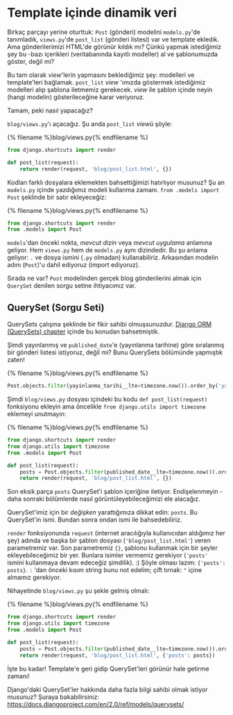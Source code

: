# Template içinde dinamik veri

Birkaç parçayı yerine oturttuk: `Post` (gönderi) modelini `models.py`'de tanımladık, `views.py`'de `post_list` (gönderi listesi) var ve template ekledik. Ama gönderilerimizi HTML'de görünür kıldık mı? Çünkü yapmak istediğimiz şey bu -bazı içerikleri (veritabanında kayıtlı modeller) al ve şablonumuzda göster, değil mi?

Bu tam olarak *view*'lerin yapmasını beklediğimiz şey: modelleri ve template'leri bağlamak. `post_list` *view* 'ımızda göstermek istediğimiz modelleri alıp şablona iletmemiz gerekecek. *view* ile şablon içinde neyin (hangi modelin) gösterileceğine karar veriyoruz.

Tamam, peki nasıl yapacağız?

`blog/views.py`'ı açacağız. Şu anda `post_list` *view*ü şöyle:

{% filename %}blog/views.py{% endfilename %}

```python
from django.shortcuts import render

def post_list(request):
    return render(request, 'blog/post_list.html', {})
```

Kodları farklı dosyalara eklemekten bahsettiğimizi hatırlıyor musunuz? Şu an `models.py` içinde yazdığımız modeli kullanma zamanı. `from .models import Post` şeklinde bir satır ekleyeceğiz:

{% filename %}blog/views.py{% endfilename %}

```python
from django.shortcuts import render
from .models import Post
```

`models`'dan önceki nokta, *mevcut dizin* veya *mevcut uygulama* anlamına geliyor. Hem `views.py` hem de `models.py` aynı dizindedir. Bu şu anlama geliyor: `.` ve dosya ismini (`.py` olmadan) kullanabiliriz. Arkasından modelin adını (`Post`)'u dahil ediyoruz (import ediyoruz).

Sırada ne var? `Post` modelinden gerçek blog gönderilerini almak için `QuerySet` denilen sorgu setine ihtiyacımız var.

## QuerySet (Sorgu Seti)

QuerySets çalışma şeklinde bir fikir sahibi olmuşsunuzdur. [Django ORM (QuerySets) chapter](../django_orm/README.md) içinde bu konudan bahsetmiştik.

Şimdi yayınlanmış ve `published_date`'e (yayınlanma tarihine) göre sıralanmış bir gönderi listesi istiyoruz, değil mi? Bunu QuerySets bölümünde yapmıştık zaten!

{% filename %}blog/views.py{% endfilename %}

```python
Post.objects.filter(yayinlanma_tarihi__lte=timezone.now()).order_by('yayinlanma_tarihi')
```

Şimdi `blog/views.py` dosyası içindeki bu kodu `def post_list(request)` fonksiyonu ekleyin ama öncelikle `from django.utils import timezone` eklemeyi unutmayın:

{% filename %}blog/views.py{% endfilename %}

```python
from django.shortcuts import render
from django.utils import timezone
from .models import Post

def post_list(request):
    posts = Post.objects.filter(published_date__lte=timezone.now()).order_by('published_date')
    return render(request, 'blog/post_list.html', {})
```

Son eksik parça `posts` QuerySet'i şablon içeriğine iletiyor. Endişelenmeyin - daha sonraki bölümlerde nasıl görüntüleyebileceğimizi ele alacağız.

QuerySet'imiz için bir *değişken* yarattığımıza dikkat edin: `posts`. Bu QuerySet'in ismi. Bundan sonra ondan ismi ile bahsedebiliriz.

`render` fonksiyonunda `request` (internet aracılığıyla kullanıcıdan aldığımız her şey) adında ve başka bir şablon dosyası (`'blog/post_list.html'`) veren parametremiz var. Son parametremiz `{}`, şablonu kullanmak için bir şeyler ekleyebileceğimiz bir yer. Bunlara isimler vermemiz gerekiyor (`'posts'` ismini kullanmaya devam edeceğiz şimdilik). :) Şöyle olması lazım: `{'posts': posts}`. `:` 'dan önceki kısım string bunu not edelim; çift tırnak: `"` içine almamız gerekiyor.

Nihayetinde `blog/views.py` şu şekle gelmiş olmalı:

{% filename %}blog/views.py{% endfilename %}

```python
from django.shortcuts import render
from django.utils import timezone
from .models import Post

def post_list(request):
    posts = Post.objects.filter(published_date__lte=timezone.now()).order_by('published_date')
    return render(request, 'blog/post_list.html', {'posts': posts})
```

İşte bu kadar! Template'e geri gidip QuerySet'leri görünür hale getirme zamanı!

Django'daki QuerySet'ler hakkında daha fazla bilgi sahibi olmak istiyor musunuz? Şuraya bakabilirsiniz: https://docs.djangoproject.com/en/2.0/ref/models/querysets/